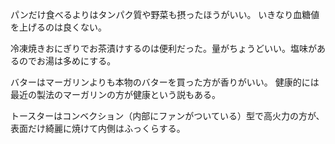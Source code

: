 パンだけ食べるよりはタンパク質や野菜も摂ったほうがいい。
いきなり血糖値を上げるのは良くない。

冷凍焼きおにぎりでお茶漬けするのは便利だった。量がちょうどいい。塩味があるのでお湯は多めにする。

バターはマーガリンよりも本物のバターを買った方が香りがいい。
健康的には最近の製法のマーガリンの方が健康という説もある。

トースターはコンベクション（内部にファンがついている）型で高火力の方が、表面だけ綺麗に焼けて内側はふっくらする。
